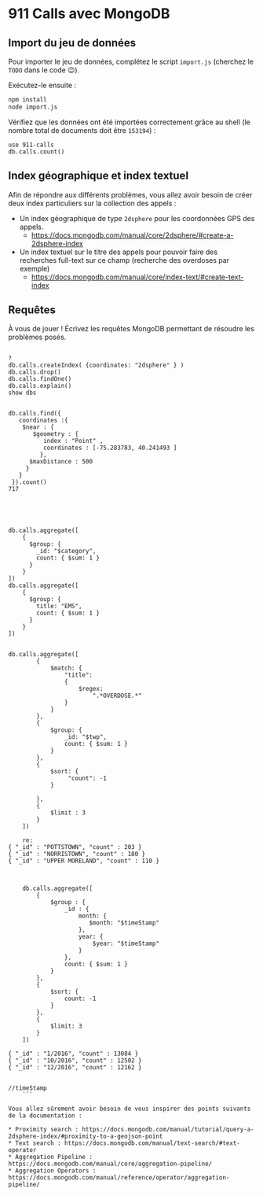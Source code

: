 # 911 Calls avec MongoDB

## Import du jeu de données

Pour importer le jeu de données, complétez le script `import.js` (cherchez le `TODO` dans le code :wink:).

Exécutez-le ensuite :

```bash
npm install
node import.js
```

Vérifiez que les données ont été importées correctement grâce au shell (le nombre total de documents doit être `153194`) :

```
use 911-calls
db.calls.count()
```

## Index géographique et index textuel

Afin de répondre aux différents problèmes, vous allez avoir besoin de créer deux index particuliers sur la collection des appels :

* Un index géographique de type `2dsphere` pour les coordonnées GPS des appels.
  * https://docs.mongodb.com/manual/core/2dsphere/#create-a-2dsphere-index
* Un index textuel sur le titre des appels pour pouvoir faire des recherches full-text sur ce champ (recherche des overdoses par exemple)
  * https://docs.mongodb.com/manual/core/index-text/#create-text-index

## Requêtes

À vous de jouer ! Écrivez les requêtes MongoDB permettant de résoudre les problèmes posés.

```

? 
db.calls.createIndex( {coordinates: "2dsphere" } )
db.calls.drop()
db.calls.findOne()
db.calls.explain()
show dbs


db.calls.find({ 
   coordinates :{
    $near : {
       $geometry : {   
          index : "Point" ,
          coordinates : [-75.283783, 40.241493 ]
         },
      $maxDistance : 500
     }
   }
 }).count()
717





db.calls.aggregate([
    { 
      $group: {
        _id: "$category",
        count: { $sum: 1 } 
      }
    }
])
db.calls.aggregate([
    { 
      $group: {
        title: "EMS",
        count: { $sum: 1 } 
      }
    }
])


db.calls.aggregate([
        {
            $match: {
                "title": 
                {
                    $regex:
                        ".*OVERDOSE.*"  
                }
            }
        },
        {
            $group: {
                _id: "$twp",
                count: { $sum: 1 }
            }
        },
        {
            $sort: {
                 "count": -1
            }
        
        },
        {
            $limit : 3
        }
    ])
	
    re:
{ "_id" : "POTTSTOWN", "count" : 203 }
{ "_id" : "NORRISTOWN", "count" : 180 }
{ "_id" : "UPPER MORELAND", "count" : 110 }

	
	
	db.calls.aggregate([
        {
            $group : {
                _id : {
                    month: {
                       $month: "$timeStamp" 
                    },
                    year: {
                        $year: "$timeStamp"
                    }
                },
                count: { $sum: 1 }
            }
        },
        {
            $sort: {
                count: -1
            }
        },
        {
            $limit: 3
        }
    ])
    
{ "_id" : "1/2016", "count" : 13084 }
{ "_id" : "10/2016", "count" : 12502 }
{ "_id" : "12/2016", "count" : 12162 }


//timeStamp
    ```

Vous allez sûrement avoir besoin de vous inspirer des points suivants de la documentation :

* Proximity search : https://docs.mongodb.com/manual/tutorial/query-a-2dsphere-index/#proximity-to-a-geojson-point
* Text search : https://docs.mongodb.com/manual/text-search/#text-operator
* Aggregation Pipeline : https://docs.mongodb.com/manual/core/aggregation-pipeline/
* Aggregation Operators : https://docs.mongodb.com/manual/reference/operator/aggregation-pipeline/
